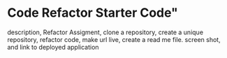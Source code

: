 # Code Refactor Starter Code"
description, Refactor Assigment, clone a repository, create a unique repository, refactor code, make url live, create a read me file.
screen shot, and link to deployed application
